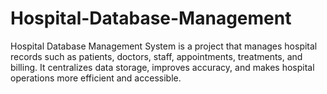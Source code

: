 # Hospital-Database-Management
Hospital Database Management System is a project that manages hospital records such as patients, doctors, staff, appointments, treatments, and billing. It centralizes data storage, improves accuracy, and makes hospital operations more efficient and accessible.
